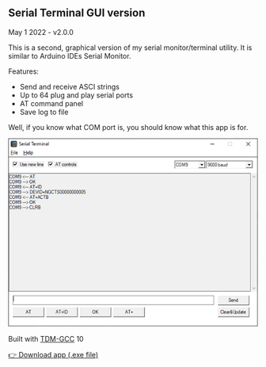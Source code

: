 ## Serial Terminal GUI version

May 1 2022 - v2.0.0

This is a second, graphical version of my serial monitor/terminal utility. It is similar to Arduino IDEs Serial Monitor.

Features:

- Send and receive ASCI strings
- Up to 64 plug and play serial ports
- AT command panel
- Save log to file

Well, if you know what COM port is, you should know what this app is for.


![Image](info/interface-v2.png)

Built with [TDM-GCC](https://jmeubank.github.io/tdm-gcc/) 10

[👉 Download app (.exe file)](build-win32/serialterminal-2.0.0.zip)


